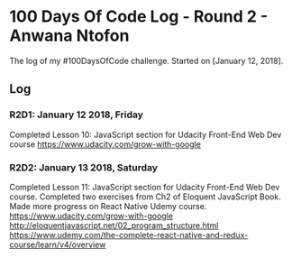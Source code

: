 # 100 Days Of Code Log - Round 2 - Anwana Ntofon

The log of my #100DaysOfCode challenge. Started on [January 12, 2018].

## Log

### R2D1: January 12 2018, Friday
Completed Lesson 10: JavaScript section for Udacity Front-End Web Dev course https://www.udacity.com/grow-with-google

### R2D2: January 13 2018, Saturday
Completed Lesson 11: JavaScript section for Udacity Front-End Web Dev course. Completed two exercises from Ch2 of Eloquent JavaScript Book. Made more progress on React Native Udemy course. https://www.udacity.com/grow-with-google
http://eloquentjavascript.net/02_program_structure.html
https://www.udemy.com/the-complete-react-native-and-redux-course/learn/v4/overview
